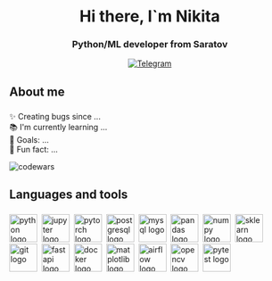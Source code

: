 <div id=header align=center>
  <h1>Hi there, I`m Nikita</h1>
  <h3>Python/ML developer from Saratov</h3>
</div>

<div id=socials align=center>
  <a href=https://t.me/nikkosVerraty>
    <img src="https://img.shields.io/badge/Telegram-blue?style=for-the-badge&logo=telegram&logoColor=white" alt=Telegram>
  </a>
</div>

###

<h2 align="left">About me</h2>

###

<p align="left">✨ Creating bugs since ...<br>📚 I'm currently learning ...<br>🎯 Goals: ...<br>🎲 Fun fact: ...</p>

![codewars](https://www.codewars.com/users/NikkosVeraaty/badges/small)

###

<h2 align="left">Languages and tools</h2>

###
<div align="left">
  <img src="https://cdn.jsdelivr.net/gh/devicons/devicon@latest/icons/python/python-original.svg" height=50 alt="python logo" title="python"/>&nbsp;
  <img src="https://cdn.jsdelivr.net/gh/devicons/devicon@latest/icons/jupyter/jupyter-original-wordmark.svg" height=50 alt="jupyter logo" title="Jupyter"/>&nbsp;
  <img src="https://cdn.jsdelivr.net/gh/devicons/devicon@latest/icons/pytorch/pytorch-original.svg" height=50 alt="pytorch logo" title="pytorc"/>&nbsp;
  <img src="https://cdn.jsdelivr.net/gh/devicons/devicon@latest/icons/postgresql/postgresql-original.svg" height=50 alt="postgresql logo" title="postgresql"/>&nbsp;
  <img src="https://cdn.jsdelivr.net/gh/devicons/devicon@latest/icons/mysql/mysql-original.svg" height=50 alt="mysql logo" title="mysql"/>&nbsp;
  <img src="https://cdn.jsdelivr.net/gh/devicons/devicon@latest/icons/pandas/pandas-original.svg" height=50 alt="pandas logo" title="pandas"/>&nbsp;
  <img src="https://cdn.jsdelivr.net/gh/devicons/devicon@latest/icons/numpy/numpy-plain.svg" height=50 alt="numpy logo" title="numpy"/>&nbsp;
  <img src="https://cdn.jsdelivr.net/gh/devicons/devicon@latest/icons/scikitlearn/scikitlearn-original.svg" height=50 alt="sklearn logo" title="sklearn"/>&nbsp;
  <img src="https://cdn.jsdelivr.net/gh/devicons/devicon@latest/icons/git/git-original.svg" height=50 alt="git logo" title="git"/>&nbsp;
  <img src="https://cdn.jsdelivr.net/gh/devicons/devicon@latest/icons/fastapi/fastapi-original.svg" height=50 alt="fastapi logo" title="fastapi"/>&nbsp;
  <img src="https://cdn.jsdelivr.net/gh/devicons/devicon@latest/icons/docker/docker-original.svg" height=50 alt="docker logo" title="docker"/>&nbsp;
  <img src="https://cdn.jsdelivr.net/gh/devicons/devicon@latest/icons/matplotlib/matplotlib-original.svg" height=50 alt="matplotlib logo" title="matplotlib"/>&nbsp;
  <img src="https://cdn.jsdelivr.net/gh/devicons/devicon@latest/icons/apacheairflow/apacheairflow-original.svg" height=50 alt="airflow logo" title="airflow"/>&nbsp;
  <img src="https://cdn.jsdelivr.net/gh/devicons/devicon@latest/icons/opencv/opencv-original.svg" height=50 alt="opencv logo" title="opencv"/>&nbsp;
  <img src="https://cdn.jsdelivr.net/gh/devicons/devicon@latest/icons/pytest/pytest-original.svg" height=50 alt="pytest logo" title="pytest"/>&nbsp;
</div>

###
